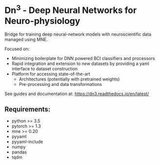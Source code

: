 # Dn<sup>3</sup> - Deep Neural Networks for Neuro-physiology
Bridge for training deep neural-network models with neuroscientific data managed using MNE.

Focused on:
 * Minimizing boilerplate for DNN powered BCI classifiers and processors 
 * Rapid integration and extension to _new_ datasets by providing a yaml interface to dataset construction
 * Platform for accessing state-of-the-art
   * Architectures (potentially with pretrained weights) 
   * Pre-processing and data transformations
   
See guides and documentation at:
https://dn3.readthedocs.io/en/latest/

## Requirements:
 * python >= 3.5
 * pytorch >= 1.3
 * mne >= 0.20
 * pyyaml
 * pyyaml-include
 * numpy
 * pandas
 * tqdm
 

